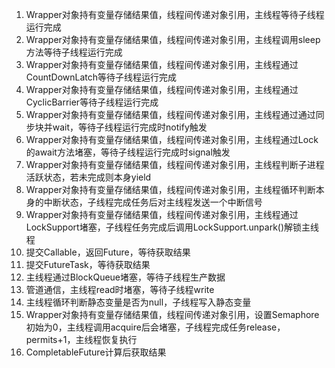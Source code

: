 1. Wrapper对象持有变量存储结果值，线程间传递对象引用，主线程等待子线程运行完成
2. Wrapper对象持有变量存储结果值，线程间传递对象引用，主线程调用sleep方法等待子线程运行完成
3. Wrapper对象持有变量存储结果值，线程间传递对象引用，主线程通过CountDownLatch等待子线程运行完成
4. Wrapper对象持有变量存储结果值，线程间传递对象引用，主线程通过CyclicBarrier等待子线程运行完成
5. Wrapper对象持有变量存储结果值，线程间传递对象引用，主线程通过通过同步块并wait，等待子线程运行完成时notify触发
6. Wrapper对象持有变量存储结果值，线程间传递对象引用，主线程通过Lock的await方法堵塞，等待子线程运行完成时signal触发
7. Wrapper对象持有变量存储结果值，线程间传递对象引用，主线程判断子进程活跃状态，若未完成则本身yield
8. Wrapper对象持有变量存储结果值，线程间传递对象引用，主线程循环判断本身的中断状态，子线程完成任务后对主线程发送一个中断信号
9. Wrapper对象持有变量存储结果值，线程间传递对象引用，主线程通过LockSupport堵塞，子线程任务完成后调用LockSupport.unpark()解锁主线程
10. 提交Callable，返回Future，等待获取结果
11. 提交FutureTask，等待获取结果
12. 主线程通过BlockQueue堵塞，等待子线程生产数据
13. 管道通信，主线程read时堵塞，等待子线程write
14. 主线程循环判断静态变量是否为null，子线程写入静态变量
15. Wrapper对象持有变量存储结果值，线程间传递对象引用，设置Semaphore初始为0，主线程调用acquire后会堵塞，子线程完成任务release，permits+1，主线程恢复执行
16. CompletableFuture计算后获取结果
